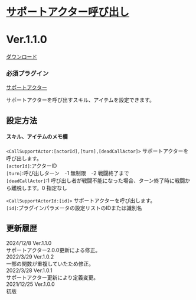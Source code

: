 # [サポートアクター呼び出し](https://raw.githubusercontent.com/nuun888/MZ/master/NUUN_CallSupportActor.js)
# Ver.1.1.0
[ダウンロード](https://raw.githubusercontent.com/nuun888/MZ/master/NUUN_CallSupportActor.js)
### 必須プラグイン
[サポートアクター](https://github.com/nuun888/MZ/blob/master/README/SupportActor.md)  

サポートアクターを呼び出すスキル、アイテムを設定できます。  

## 設定方法
#### スキル、アイテムのメモ欄
`<CallSupportActor:[actorId],[turn],[deadCallActor]>` サポートアクターを呼び出します。  
`[actorId]`:アクターID  
`[turn]`:呼び出しターン　-1 無制限　-2 戦闘終了まで  
`[deadCallActor]`:1 呼び出し者が戦闘不能になった場合、ターン終了時に戦闘から離脱します。0 指定なし  

`<CallSupportActorId:[id]>` サポートアクターを呼び出します。  
`[id]`:プラグインパラメータの設定リストのIDまたは識別名  

## 更新履歴
2024/12/8 Ver.1.1.0  
サポートアクター2.0.0更新による修正。  
2022/3/29 Ver.1.0.2  
一部の関数が重複していたため修正。  
2022/3/28 Ver.1.0.1  
サポートアクター更新により定義変更。  
2021/12/25 Ver.1.0.0  
初版
